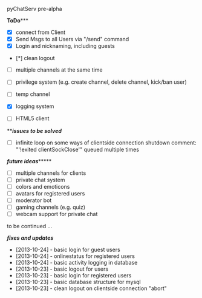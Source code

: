 pyChatServ pre-alpha

********************************ToDo***********************************

- [x] connect from Client
- [x] Send Msgs to all Users via "/send" command
- [x] Login and nicknaming, including guests
- [*] clean logout
- [ ] multiple channels at the same time
- [ ] privilege system (e.g. create channel, delete channel, kick/ban user)
- [ ] temp channel
- [x] logging system

- [ ] HTML5 client

***************************issues to be solved*************************

- [ ] infinite loop on some ways of clientside connection shutdown
      comment: "'!exited clientSockClose'" queued multiple times

***************************future ideas********************************

- [ ] multiple channels for clients
- [ ] private chat system
- [ ] colors and emoticons
- [ ] avatars for registered users
- [ ] moderator bot
- [ ] gaming channels (e.g. quiz)
- [ ] webcam support for private chat

to be continued ...

***************************fixes and updates***************************

- [2013-10-24] - basic login for guest users
- [2013-10-24] - onlinestatus for registered users
- [2013-10-24] - basic activity logging in database
- [2013-10-23] - basic logout for users
- [2013-10-23] - basic login for registered users
- [2013-10-23] - basic database structure for mysql
- [2013-10-23] - clean logout on clientside connection "abort"